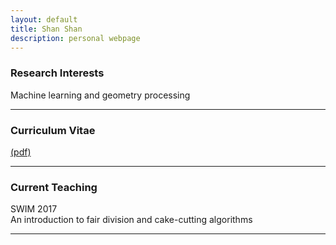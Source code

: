 ```yaml
---
layout: default
title: Shan Shan
description: personal webpage
---
```


### Research Interests
Machine learning and geometry processing
<hr>

### Curriculum Vitae 
[(pdf)](../CV/cv.pdf)
<hr>
	
### Current Teaching
SWIM 2017 <br>
An introduction to fair division and cake-cutting algorithms <br>
<hr>
        
